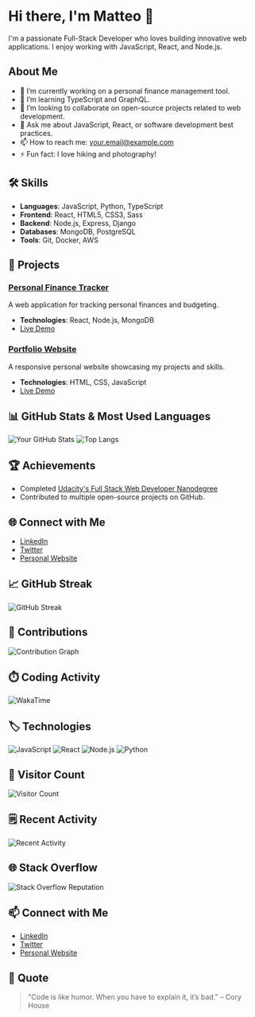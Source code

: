 # Hi there, I'm Matteo 👋
I'm a passionate Full-Stack Developer who loves building innovative web applications. I enjoy working with JavaScript, React, and Node.js.

## About Me
- 🔭 I’m currently working on a personal finance management tool.
- 🌱 I’m learning TypeScript and GraphQL.
- 👯 I’m looking to collaborate on open-source projects related to web development.
- 💬 Ask me about JavaScript, React, or software development best practices.
- 📫 How to reach me: your.email@example.com
- ⚡ Fun fact: I love hiking and photography!

## 🛠️ Skills
- **Languages**: JavaScript, Python, TypeScript
- **Frontend**: React, HTML5, CSS3, Sass
- **Backend**: Node.js, Express, Django
- **Databases**: MongoDB, PostgreSQL
- **Tools**: Git, Docker, AWS

## 🚀 Projects

### [Personal Finance Tracker](https://github.com/yourusername/finance-tracker)
A web application for tracking personal finances and budgeting.
- **Technologies**: React, Node.js, MongoDB
- [Live Demo](https://finance-tracker-demo.com)

### [Portfolio Website](https://github.com/yourusername/portfolio)
A responsive personal website showcasing my projects and skills.
- **Technologies**: HTML, CSS, JavaScript
- [Live Demo](https://yourportfolio.com)

## 📊 GitHub Stats & Most Used Languages
![Your GitHub Stats](https://github-readme-stats.vercel.app/api?username=l3Luel7evL&show_icons=true&theme=radical)
![Top Langs](https://github-readme-stats.vercel.app/api/top-langs/?username=l3Luel7evL&layout=compact&theme=radical&include_private=true)

## 🏆 Achievements
- Completed [Udacity's Full Stack Web Developer Nanodegree](https://www.udacity.com/course/full-stack-web-developer-nanodegree--nd0044)
- Contributed to multiple open-source projects on GitHub.

## 🌐 Connect with Me
- [LinkedIn](https://linkedin.com/in/yourname)
- [Twitter](https://twitter.com/yourusername)
- [Personal Website](https://yourwebsite.com)

## 📈 GitHub Streak
![GitHub Streak](https://github-readme-streak-stats.herokuapp.com/?user=l3Luel7evL&theme=radical)

## 📅 Contributions
![Contribution Graph](https://activity-graph.herokuapp.com/graph?username=l3Luel7evL&theme=react-dark)

## ⏱️ Coding Activity
![WakaTime](https://wakatime.com/badge/user/your-wakatime-id.svg)

## 🏷️ Technologies
![JavaScript](https://img.shields.io/badge/-JavaScript-black?style=flat-square&logo=javascript)
![React](https://img.shields.io/badge/-React-black?style=flat-square&logo=react)
![Node.js](https://img.shields.io/badge/-Node.js-black?style=flat-square&logo=node.js)
![Python](https://img.shields.io/badge/-Python-black?style=flat-square&logo=python)

## 👀 Visitor Count
![Visitor Count](https://profile-counter.glitch.me/l3Luel7evL/count.svg)

## 🗒️ Recent Activity
![Recent Activity](https://github-readme-activity-graph.cyclic.app/graph?username=l3Luel7evL&theme=react-dark)

## 🌐 Stack Overflow
![Stack Overflow Reputation](https://img.shields.io/badge/Stack%20Overflow%20Reputation-#F48024.svg)

## 📫 Connect with Me
- [LinkedIn](https://linkedin.com/in/yourname)
- [Twitter](https://twitter.com/yourusername)
- [Personal Website](https://yourwebsite.com)

## 💬 Quote
> "Code is like humor. When you have to explain it, it’s bad." – Cory House
